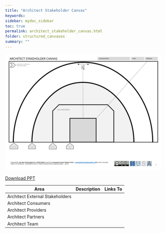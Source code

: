 ```yaml
---
title: "Architect Stakeholder Canvas"
keywords: 
sidebar: mydoc_sidebar
toc: true
permalink: architect_stakeholder_canvas.html
folder: structured_canvases
summary: ""
---
```


![image001](media/architect_stakeholder_canvas001.svg)

[Download PPT](media/ppt/architect_stakeholder_canvas.ppt)

| Area | Description | Links To |
| --- | --- | --- |
| Architect External Stakeholders |   |   |
| Architect Consumers |   |   |
| Architect Providers |   |   |
| Architect Partners |   |   |
| Architect Team |   |   |